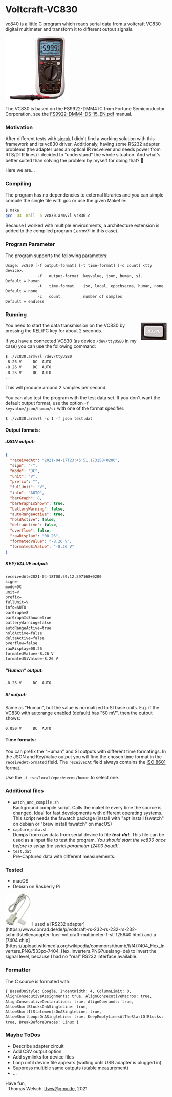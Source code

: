 # Voltcraft-VC830

vc840 is a little C program which reads serial data from a voltcraft VC830 digital multimeter and transform it to different output signals.

<img src="doc/voltcraft-vc830.png" alt="VC830" width="200px"/>

The VC830 is based on the FS9922-DMM4 IC from Fortune Semiconductor Corporation, see the [FS9922-DMM4-DS-15_EN.pdf](http://www.ic-fortune.com/upload/Download/FS9922-DMM4-DS-13_EN.pdf) manual.

### Motivation

After different tests with [sigrok](https://sigrok.org) I didn't find a working solution with this framework and its vc830 driver. Additionaly, having some RS232 adapter problems (the adapter uses an optical IR recveiver and needs power from RTS/DTR lines) I decided to "understand" the whole situation. And what's better suited than solving the problem by myself for doing that? 🤔

Here we are...

### Compiling

The program has no dependencies to external libraries and you can simple compile the single file with gcc or use the given Makefile:

```bash
$ make
gcc -O3 -Wall -o vc830.armv7l vc830.c
```
Because I worked with multiple environments, a architecture extension is added to the compiled program (.armv7l in this case).

### Program Parameter

The program supports the following parameters:

```
Usage: vc830 [-f output-format] [-t time-format] [-c count] <tty device>.
              -f   output-format  keyvalue, json, human, si.           Default = human
              -t   time-format    iso, local, epochsecms, human, none  Default = none
              -c   count          number of samples                    Default = endless
```

### Running

<img src="doc/voltcraft-vc830-REL-PC-Key.png" alt="REL/PC" style="width:80px ;float:right;"/>
You need to start the data transmission on the VC830 by pressing the REL/PC key for about 2 seconds.

If you have a connected VC830 (as device <code>/dev/ttyUSB0</code> in my case) you can use the following command:

```bash
$ ./vc830.armv7l /dev/ttyUSB0
-8.26 V		DC	AUTO
-8.26 V		DC	AUTO
-8.26 V		DC	AUTO
...
```

This will produce around 2 samples per second.

You can also test the program with the test data set. If you don't want the default output format, use the option <code>-f keyvalue/json/human/si</code> with one of the format specifier.

```
$ ./vc830.armv7l -c 1 -f json test.dat
```
#### Output formats:
##### JSON output:
```json
{
  "receivedAt": "2021-04-17T23:45:51.173158+0200",
  "sign": "-",
  "mode": "DC",
  "unit": "V",
  "prefix": "",
  "fullUnit": "V",
  "info": "AUTO",
  "barGraph": 8,
  "barGraphIsShown": true,
  "batteryWarning": false,
  "autoRangeActive": true,
  "holdActive": false,
  "deltaActive": false,
  "overflow": false,
  "rawRisplay": "08.26",
  "formatedValue": "-8.26 V",
  "formatedSiValue": "-8.26 V"
}
```
##### KEY/VALUE output:
```
receivedAt=2021-04-18T00:59:12.597168+0200
sign=-
mode=DC
unit=V
prefix=
fullUnit=V
info=AUTO
barGraph=8
barGraphIsShown=true
batteryWarning=false
autoRangeActive=true
holdActive=false
deltaActive=false
overflow=false
rawRisplay=08.26
formatedValue=-8.26 V
formatedSiValue=-8.26 V

```

##### "Human" output:
```
-8.26 V		DC	AUTO
```

##### SI output:
Same as "Human", but the value is normalized to SI base units. E.g. if the VC830 with autorange enabled (default) has "50 mV", then the output shows:

```
0.050 V		DC	AUTO
```

#### Time formats:
You can prefix the "Human" and SI outputs with different time formatings. In the JSON and Key/Value output you will find the chosen time format in the <code>receivedAtFormated</code> field. The <code>receivedAt</code> field always contains the [ISO 8601](https://en.wikipedia.org/wiki/ISO_8601) format.

Use the <code>-t iso/local/epochsecms/human</code> to select one.

### Additional files

- `watch_and_compile.sh`<br>
Background compile script. Calls the makefile every time the source is changed. Ideal for fast developments with different operating systems. This script needs the fswatch package (install with "apt install fswatch" on debian or "brew install fswatch" on macOS)
- `capture_data.sh`<br>
Dumps from raw data from serial device to file ***test.dat***. This file can be used as a input file to test the program. _You should start the vc830 once before to setup the serial parameter (2400 baud)!_.
- `test.dat`<br>
Pre-Captured data with different measurements.

### Tested

-  macOS
-  Debian on Rasberry Pi

<img src="doc/voltcraft-rs232.png" alt="REL/PC" width="80px"/>
I used a [RS232 adapter](https://www.conrad.de/de/p/voltcraft-rs-232-rs-232-rs-232-schnittstellenadapter-fuer-voltcraft-multimeter-1-st-125640.html) and a [7404 chip](https://upload.wikimedia.org/wikipedia/commons/thumb/f/f4/7404_Hex_Inverters.PNG/533px-7404_Hex_Inverters.PNG?uselang=de) to invert the signal level, because I had no "real" RS232 interface available.

### Formatter
The C source is formated with:

```
{ BasedOnStyle: Google, IndentWidth: 4, ColumnLimit: 0, AlignConsecutiveAssignments: true, AlignConsecutiveMacros: true, AlignConsecutiveDeclarations: true, AlignOperands: true, AllowShortBlocksOnASingleLine: true, AllowShortIfStatementsOnASingleLine: true, AllowShortLoopsOnASingleLine: true, KeepEmptyLinesAtTheStartOfBlocks: true, BreakBeforeBraces: Linux }
```

### Maybe ToDos

- Describe adapter circuit 
- Add CSV output option
- Add symlinks for device files
- Loop until device file appears (waiting until USB adapter is plugged in)
- Suppress multible same outputs (stable measurement)
- ...

Have fun,<br>
&nbsp;&nbsp;Thomas Welsch. ttww@gmx.de, 2021
  

 





